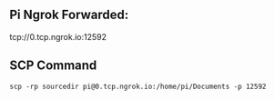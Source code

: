 ## Pi Ngrok Forwarded:
tcp://0.tcp.ngrok.io:12592

## SCP Command
`scp -rp sourcedir pi@0.tcp.ngrok.io:/home/pi/Documents -p 12592 `
